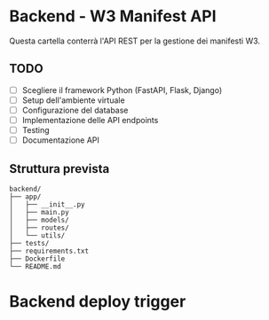 # Backend - W3 Manifest API

Questa cartella conterrà l'API REST per la gestione dei manifesti W3.

## TODO

- [ ] Scegliere il framework Python (FastAPI, Flask, Django)
- [ ] Setup dell'ambiente virtuale
- [ ] Configurazione del database
- [ ] Implementazione delle API endpoints
- [ ] Testing
- [ ] Documentazione API

## Struttura prevista

```
backend/
├── app/
│   ├── __init__.py
│   ├── main.py
│   ├── models/
│   ├── routes/
│   └── utils/
├── tests/
├── requirements.txt
├── Dockerfile
└── README.md
```
# Backend deploy trigger

